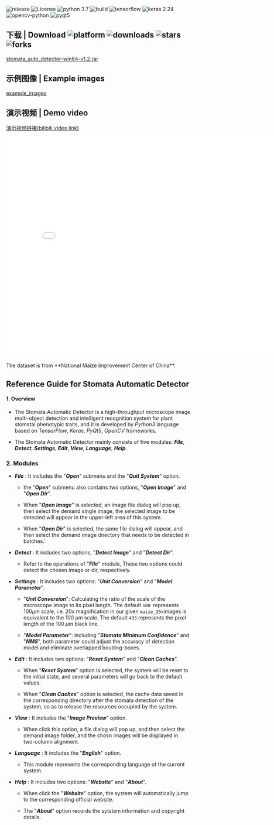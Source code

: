 ![release](https://img.shields.io/github/v/release/zjxi/stoma-auto-detector.github.io)
![License](https://img.shields.io/github/license/zjxi/stoma-auto-detector.github.io.svg)
![python 3.7](https://img.shields.io/badge/python-3.7-purple.svg)
![build](https://ci.appveyor.com/api/projects/status/l4gxgydj0i95hmxg/branch/master?svg=true)
![tensorflow](https://img.shields.io/badge/tensorflow_gpu-2.4.0-yellow.svg)
![keras 2.24](https://img.shields.io/badge/keras-2.4.3-red.svg)
![opencv-python](https://img.shields.io/badge/opencv-3.4.3-blue.svg)
![pyqt5](https://img.shields.io/badge/pyqt5-5.13.2-orange.svg)

## 下载 | Download ![platform](https://img.shields.io/badge/platform-win64-cyan.svg) ![downloads](https://img.shields.io/github/downloads/zjxi/stomata-auto-detector/total) ![stars](https://img.shields.io/github/stars/zjxi/stomata-auto-detector) ![forks](https://img.shields.io/github/forks/zjxi/stomata-auto-detector)
[stomata_auto_detector-win64-v1.2.rar](https://github.com/zjxi/stomata-auto-detector/releases/tag/v1.2/)

## 示例图像 | Example images
[example_images](https://github.com/zjxi/stoma-auto-detector.github.io/tree/master/sample%20images)

## 演示视频 | Demo video
[演示视频链接(bilibili video link)](https://www.bilibili.com/video/BV17L411H7SS/)
<iframe src="//player.bilibili.com/player.html?aid=461693047&bvid=BV17L411H7SS&cid=370140226&page=1" scrolling="no" border="0" frameborder="no" framespacing="0" allowfullscreen="true" height="600" width="800"> </iframe>

<br>
<br>
The dataset is from **National Maize Improvement Center of China**.

## Reference Guide for Stomata Automatic Detector

#### 1. Overview

-   The Stomata Automatic Detector is a high-throughput microscope image multi-object detection and intelligent recognition system for plant stomatal phenotypic traits, and it is developed by *Python3* language based on *TensorFlow*, *Keras*, *PyQt5*, *OpenCV* frameworks.
    
-   The Stomata Automatic Detector mainly consists of five modules: ***File***, ***Detect***, ***Settings***, ***Edit***, ***View***, ***Language***, ***Help***.
    

### 2. Modules

-   ***File*** : It includes the "***Open***" submenu and the "***Quit System***" option.
    
    -   the "***Open***" submenu also contains two options, "***Open Image***" and "***Open Dir***".
        
    -   When "***Open Image***" is selected, an image file dialog will pop up, then select the demand single image, the selected image to be detected will appear in the upper-left area of this system.
        
    -   When "***Open Dir***" is selected, the same file dialog will appear, and then select the demand image directory that needs to be detected in batches.'
        
-   ***Detect*** : It includes two options, "***Detect Image***" and "***Detect Dir***".
    
    -   Refer to the operations of "***File***" module, These two options could detect the chosen image or dir, respectively.
        
-   ***Settings*** : It includes two options: "***Unit Conversion***" and "***Model Parameter***".
    
    -   "***Unit Conversion***": Calculating the ratio of the scale of the microscope image to its pixel length. The default `100 `represents 100$\mu m$ scale, i.e. 20x magnification in our given `maize_20x`images is equivalent to the 100 $\mu m$ scale. The default `433` represents the pixel length of the 100 $\mu m$ black line.
        
    -   "***Model Parameter***": including "***Stomata Minimum Confidence***" and "***NMS***", both parameter could adjust the accuracy of detection model and eliminate overlapped bouding-boxes.
        
-   ***Edit*** : It includes two options: "***Reset System***" and "***Clean Caches***".
    
    -   When "***Reset System***" option is selected, the system will be reset to the initial state, and several parameters will go back to the default values.
        
    -   When "***Clean Caches***" option is selected, the cache data saved in the corresponding directory after the stomata detection of the system, so as to release the resources occupied by the system.
        
-   ***View*** : It includes the "***Image Preview***" option.
    
    -   When click this option, a file dialog will pop up, and then select the demand image folder, and the chosn images will be displayed in two-column alignment.
        
-   ***Language*** : It includes the "***English***" option.
    
    -   This module represents the corresponding language of the current system.
        
-   ***Help*** : It includes two options: "***Website***" and "***About***".
    
    -   When click the "***Website***" option, the system will automatically jump to the corresponding official website.
        
    -   The "***About***" option records the sytstem information and copyright details.

